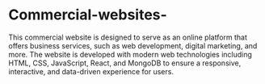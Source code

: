 # Commercial-websites-
This commercial website is designed to serve as an online platform that offers business services, such as web development, digital marketing, and more. The website is developed with modern web technologies including HTML, CSS, JavaScript, React, and MongoDB to ensure a responsive, interactive, and data-driven experience for users.
